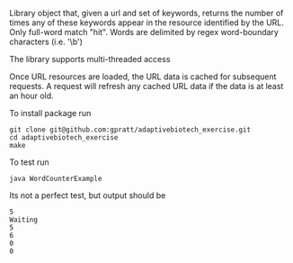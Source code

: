 Library object that, given a url and set of keywords, returns the number of times any of these keywords appear in the resource identified by the URL. Only full-word match "hit". Words are delimited by regex word-boundary characters (i.e. '\b')

The library supports multi-threaded access

Once URL resources are loaded, the URL data is cached for subsequent requests. A request will refresh any cached URL data if the data is at least an hour old.

To install package run

    git clone git@github.com:gpratt/adaptivebiotech_exercise.git
    cd adaptivebiotech_exercise
    make

To test run

    java WordCounterExample

Its not a perfect test, but output should be

    5
    Waiting
    5
    6
    0
    0






